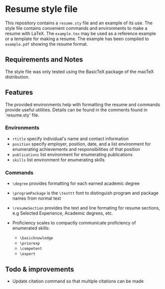 # Resume style file

This repository contains a `resume.sty` file and an example of its
use.  The style file contains convenient commands and environments
to make a resume with LaTeX.  The `example.tex` may be used as a 
reference example or a template for making a resume.  The example
has been compiled to `example.pdf` showing the resume format.

## Requirements and Notes

The style file was only tested using the BasicTeX package of the
macTeX distribution.

## Features

The provided environments help with formatting the resume and
commands provide useful utilities.  Details can be found in the
comments found in `resume.sty' file.

### Environments

* `rtitle` specify individual's name and contact information
* `position` specify employer, position, date, and a 
    list environment for enumerating achievements and responsibilities
    of that position
* `publications` list environment for enumerating publications
* `skills` list environment for enumerating skills

### Commands

* `\degree` provides formatting for each earned academic degree
* `\programPackage` is the `\texttt` font to distinguish program
    and package names from normal text
* `\resumeSection` provides the text and line formating for resume 
    sections, e.g Selected Experience, Academic degrees, etc.
* Proficiency scales to compactly communicate proficiency of 
    enumerated skills:

    - `\basicknowledge`
    - `\priorexp`
    - `\competent`
    - `\expert`


## Todo & improvements

* Update citation command so that multiple citations can be made

